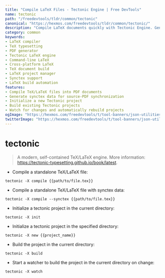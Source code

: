 ```yaml
---
title: "Compile LaTeX Files - Tectonic Engine | Free DevTools"
name: tectonic
path: "/freedevtools/tldr/common/tectonic"
canonical: "https://hexmos.com/freedevtools/tldr/common/tectonic/"
description: "Compile LaTeX documents quickly with Tectonic Engine. Generate PDFs from TeX files using this modern self-contained TeX distribution. Free online tool, no registration required."
category: common
keywords:
- LaTeX compiler
- TeX typesetting
- PDF generator
- Tectonic LaTeX engine
- Command-line LaTeX
- Cross-platform LaTeX
- TeX document build
- LaTeX project manager
- Synctex support
- LaTeX build automation
features:
- Compile TeX/LaTeX files into PDF documents
- Generate synctex data for source-PDF synchronization
- Initialize a new Tectonic project
- Build existing Tectonic projects
- Watch for changes and automatically rebuild projects
ogImage: "https://hexmos.com/freedevtools/t/tool-banners/json-utilities-banner.png"
twitterImage: "https://hexmos.com/freedevtools/t/tool-banners/json-utilities-banner.png"
---
```


# tectonic

> A modern, self-contained TeX/LaTeX engine.
> More information: <https://tectonic-typesetting.github.io/book/latest>.

- Compile a standalone TeX/LaTeX file:

`tectonic -X compile {{path/to/file.tex}}`

- Compile a standalone TeX/LaTeX file with synctex data:

`tectonic -X compile --synctex {{path/to/file.tex}}`

- Initialize a tectonic project in the current directory:

`tectonic -X init`

- Initialize a tectonic project in the specified directory:

`tectonic -X new {{project_name}}`

- Build the project in the current directory:

`tectonic -X build`

- Start a watcher to build the project in the current directory on change:

`tectonic -X watch`

